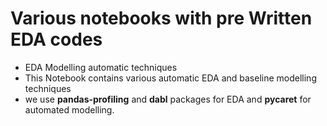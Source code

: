 # Various notebooks with pre Written EDA codes

* EDA Modelling automatic techniques
 * This Notebook contains various automatic EDA and baseline modelling techniques
 * we use **pandas-profiling** and **dabl** packages for EDA and **pycaret** for automated modelling.
